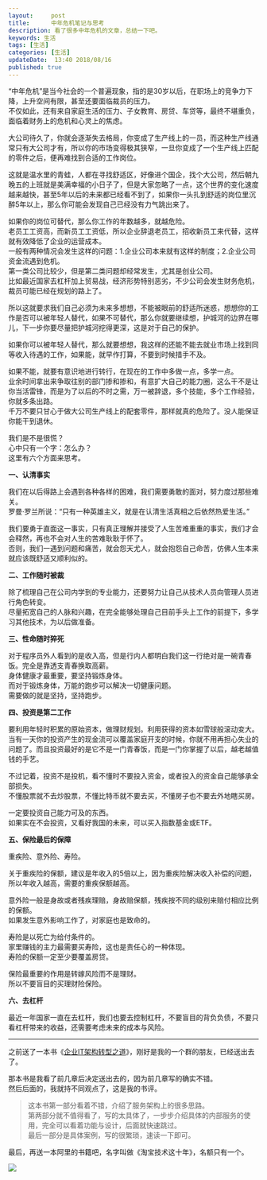 ```yaml
---   
layout:     post  
title:      中年危机笔记与思考
description: 看了很多中年危机的文章，总结一下吧。      
keywords: 生活 
tags: [生活]  
categories: [生活]  
updateDate:  13:40 2018/08/16   
published: true   
---  
```



“中年危机”是当今社会的一个普遍现象，指的是30岁以后，在职场上的竞争力下降，上升空间有限，甚至还要面临裁员的压力。  
不仅如此，还有来自家庭生活的压力、子女教育、房贷、车贷等，最终不堪重负，面临着财务上的危机和心灵上的焦虑。  



大公司待久了，你就会逐渐失去格局，你变成了生产线上的一员，而这种生产线通常只有大公司才有，所以你的市场变得极其狭窄，一旦你变成了一个生产线上匹配的零件之后，便再难找到合适的工作岗位。    


这就是温水里的青蛙，人都在寻找舒适区，好像进个国企，找个大公司，然后朝九晚五的上班就是美满幸福的小日子了，但是大家忽略了一点，这个世界的变化速度越来越快，甚至5年以后的未来都已经看不到了，如果你一头扎到舒适的岗位里沉醉5年以上，那么你可能会发现自己已经没有力气跳出来了。  


如果你的岗位可替代，那么你工作的年数越多，就越危险。  
老员工工资高，而新员工工资低，所以企业辞退老员工，招收新员工来代替，这样就有效降低了企业的运营成本。  
一般有两种情况会发生这样的问题：1.企业公司本来就有这样的制度；2.企业公司资金流遇到危机。  
第一类公司比较少，但是第二类问题却经常发生，尤其是创业公司。  
比如最近国家去杠杆加上贸易战，经济形势特别恶劣，不少公司会发生财务危机，裁员可能已经在规划的路上了。  


所以这就要求我们自己必须为未来多想想，不能被眼前的舒适所迷惑，想想你的工作是否可以被年轻人替代，如果不可替代，那么你就要继续想，护城河的边界在哪儿，下一步你要尽量把护城河挖得更深，这是对于自己的保护。  


如果你可以被年轻人替代，那么就要想想，我这样的还能不能去就业市场上找到同等收入待遇的工作，如果能，就早作打算，不要到时候措手不及。  


如果不能，就要有意识地进行转行，在现在的工作中多做一点，多学一点。  
业余时间拿出来争取往别的部门掺和掺和，有意扩大自己的能力圈，这么干不是让你当活雷锋，而是为了以后的不时之需，万一被辞退，多个技能，多个工作经验，你就多条出路。  
千万不要只甘心于做大公司生产线上的配套零件，那样就真的危险了。没人能保证你能干到退休。  

我们是不是很慌？  
心中只有一个字：怎么办？   
这里有六个方面来思考。  


**一、认清事实**    

我们在以后得路上会遇到各种各样的困难，我们需要勇敢的面对，努力度过那些难关。  
罗曼·罗兰所说：“只有一种英雄主义，就是在认清生活真相之后依然热爱生活。”  


我们要勇于直面这一事实，只有真正理解并接受了人生苦难重重的事实，我们才会会释然，再也不会对人生的苦难耿耿于怀了。  
否则，我们一遇到问题和痛苦，就会怨天尤人，就会抱怨自己命苦，仿佛人生本来就应该既舒适又顺利似的。  


**二、工作随时被裁**  

除了梳理自己在公司内学到的专业能力，还要努力让自己从技术人员向管理人员进行角色转变。  
尽量拓宽自己的人脉和兴趣，在完全能够处理自己目前手头上工作的前提下，多学习其他技术，为以后做准备。  


**三、性命随时猝死**  

对于程序员外人看到的是收入高，但是行内人都明白我们这一行绝对是一碗青春饭。完全是靠透支青春换取高薪。  
身体健康才最重要，要坚持锻炼身体。  
而对于锻炼身体，万能的跑步可以解决一切健康问题。  
需要做的就是坚持，坚持跑步。  


**四、投资是第二工作**  

要利用年轻时积累的原始资本，做理财规划。利用获得的资本如雪球般滚动变大。  
当有一天你的投资产生的现金流可以覆盖家庭开支的时候，你就不用再担心失业的问题了。而且投资最好的是它不是一门青春饭，而是一门你掌握了以后，越老越值钱的手艺。  


不过记着，投资不是投机，看不懂时不要投入资金，或者投入的资金自己能够承全部损失。  
不懂股票就不去炒股票，不懂比特币就不要去买，不懂房子也不要去外地瞎买房。  


一定要投资自己能力可及的东西。  
如果实在不会投资，又看好我国的未来，可以买入指数基金或ETF。  


**五、保险最后的保障**  


重疾险、意外险、寿险。  


关于重疾险的保额，建议是年收入的5倍以上，因为重疾险解决收入补偿的问题，所以年收入越高，需要的重疾保额越高。  


意外险一般是身故或者残疾理赔，身故赔保额，残疾按不同的级别来赔付相应比例的保额。  
如果发生意外影响工作了，对家庭也是致命的。  


寿险是以死亡为给付条件的。  
家里赚钱的主力最需要买寿险，这也是责任心的一种体现。  
寿险的保额一定至少要覆盖房贷。  


保险最重要的作用是转嫁风险而不是理财。  
所以不要盲目的买理财险保险。  


**六、去杠杆**  

最近一年国家一直在去杠杆，我们也要去控制杠杆，不要盲目的背负负债，不要只看杠杆带来的收益，还需要考虑未来的成本与风险。  


----

之前送了一本书《[企业IT架构转型之道](https://mp.weixin.qq.com/s/-NywdtXZjoQscyPf2J_UEw)》，刚好是我的一个群的朋友，已经送出去了。  


那本书是我看了前几章后决定送出去的，因为前几章写的确实不错。  
然后后面的，我就持不同观点了，这是我的书评。  


> 这本书第一部分看着不错，介绍了服务架构上的很多思路。  
> 第两部分就不值得看了，写的太具体了，一步步介绍具体的内部服务的使用，完全可以看着功能与设计，后面就快速跳过。  
> 最后一部分是具体案例，写的很繁琐，速读一下即可。  

最后，再送一本阿里的书籍吧，名字叫做《淘宝技术这十年》，名额只有一个。  

![](https://res2018.tiankonguse.com/images/2018/08/20180816132302.jpg) 